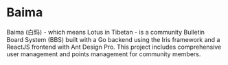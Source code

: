 # Baima


Baima (白玛) - which means Lotus in Tibetan - is a community Bulletin Board System (BBS) built with a Go backend using the Iris framework and a ReactJS frontend with Ant Design Pro. This project includes comprehensive user management and points management for community members.
